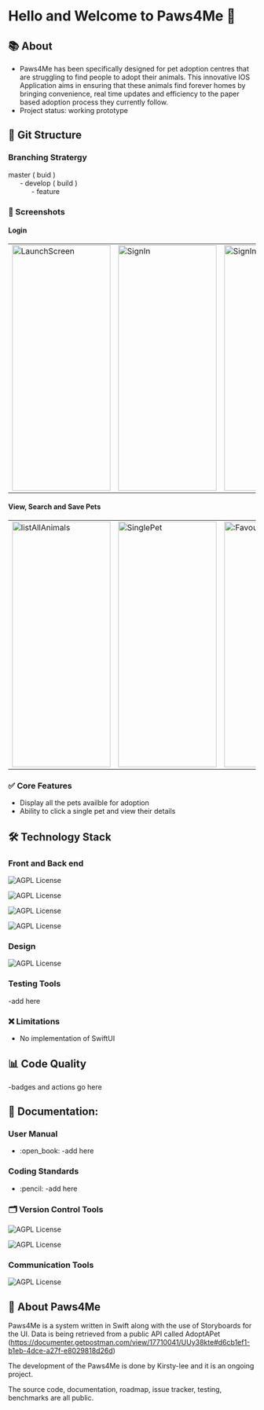 # Hello and Welcome to Paws4Me 🐾

## :books: About
* Paws4Me has been specifically designed for pet adoption centres that are struggling to find people to adopt their animals. This innovative IOS Application aims in ensuring that these animals find forever homes by bringing convenience, real time updates and efficiency to the paper based adoption process they currently follow.
* Project status: working prototype

## :mag_right: Git Structure
### Branching Stratergy

master ( buid )
</br>
&nbsp;&nbsp;&nbsp;&nbsp;&nbsp;&nbsp;- develop ( build )
</br>
&nbsp;&nbsp;&nbsp;&nbsp;&nbsp;&nbsp;&nbsp;&nbsp;&nbsp;&nbsp;&nbsp;&nbsp;- feature

### :camera_flash: Screenshots

#### Login
<table>
  <tr>
<td><img alt="LaunchScreen" alt="Launchscreen" src="https://user-images.githubusercontent.com/98941706/155467881-97257790-bc21-42a1-91f0-ae279c393ce6.png" alt="1" width=200px height=500px ></td>  
<td><img alt="SignIn" src="https://user-images.githubusercontent.com/98941706/159017716-2e5ddf43-ea45-464e-85c4-bb1870a015cf.png" width=200px height= 500px></td>  
<td><img alt="SignIn validation"  src="https://user-images.githubusercontent.com/98941706/159017761-59479bb7-45b9-449c-a35b-1142c0522f31.png"  width= 200px height = 500px ></td>
</tr>
</table>

#### View, Search and Save Pets
<table>
<tr>
 <td><img alt="listAllAnimals" src="https://user-images.githubusercontent.com/98941706/159017915-fe546a33-1113-40e9-ba8e-674e68a08b55.png" width=200px height=500px ></td> 
<td><img alt="SinglePet" src="https://user-images.githubusercontent.com/98941706/159018021-6eaf9d80-8ccc-444d-885d-864069fb6c6f.png" height=500px width = 200px></td> 
<td><img alt=:FavouritePet" src="https://user-images.githubusercontent.com/98941706/159018273-cbaf6a0a-ff49-4a74-b1dc-665851cc2193.png" height=500px width=200px></td>
</tr>  
</table>


### :white_check_mark: Core Features
* Display all the pets availble for adoption
* Ability to click a single pet and view their details

## :hammer_and_wrench: Technology Stack

### Front and Back end 
![AGPL License](https://img.shields.io/badge/iOS-000000?style=for-the-badge&logo=ios&logoColor=white)

![AGPL License](https://img.shields.io/badge/Swift-FA7343?style=for-the-badge&logo=swift&logoColor=white)

![AGPL License](https://img.shields.io/badge/Xcode-007ACC?style=for-the-badge&logo=Xcode&logoColor=white)

![AGPL License](https://img.shields.io/badge/Postman-FF6C37?style=for-the-badge&logo=Postman&logoColor=white)

### Design
![AGPL License](https://img.shields.io/badge/Sketch-FFB387?style=for-the-badge&logo=sketch&logoColor=black)

### Testing Tools
-add here

### :x: Limitations
* No implementation of SwiftUI

## :bar_chart: Code Quality

-badges and actions go here

## :page_facing_up: Documentation:

### User Manual
<ul>
  <li> :open_book: -add here</li>
</ul>

### Coding Standards
<ul>
  <li> :pencil: -add here</li>
</ul>

### :card_index_dividers: Version Control Tools
![AGPL License](https://img.shields.io/badge/GitHub-100000?style=for-the-badge&logo=github&logoColor=white)

![AGPL License](https://img.shields.io/badge/Git-F05032?style=for-the-badge&logo=git&logoColor=white)

### Communication Tools
![AGPL License](https://img.shields.io/badge/Slack-4A154B?style=for-the-badge&logo=slack&logoColor=white)

## :paw_prints: About Paws4Me

Paws4Me is a system written in Swift along with the use of Storyboards for the UI. Data is being retrieved from a public API called AdoptAPet (https://documenter.getpostman.com/view/17710041/UUy38kte#d6cb1ef1-b1eb-4dce-a27f-e8029818d26d)

The development of the Paws4Me is done by Kirsty-lee and it is an ongoing project.

The source code, documentation, roadmap, issue tracker, testing, benchmarks are all public.
